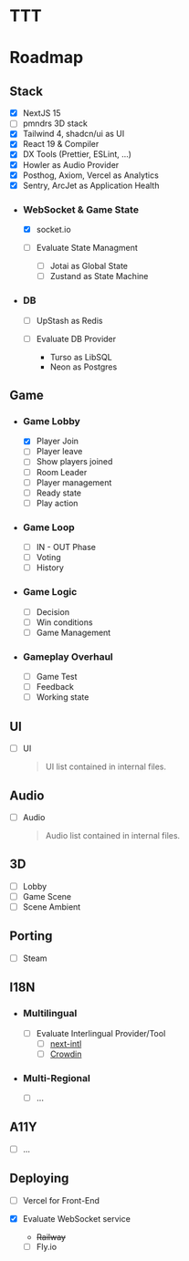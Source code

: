 # TTT

# Roadmap

## Stack

- [x] NextJS 15
- [ ] pmndrs 3D stack
- [x] Tailwind 4, shadcn/ui as UI
- [x] React 19 & Compiler
- [x] DX Tools (Prettier, ESLint, ...)
- [x] Howler as Audio Provider
- [x] Posthog, Axiom, Vercel as Analytics
- [x] Sentry, ArcJet as Application Health

- ### WebSocket & Game State
    - [x] socket.io

    - [ ] Evaluate State Managment
        - [ ] Jotai as Global State
        - [ ] Zustand as State Machine

- ### DB
    - [ ] UpStash as Redis

    - [ ] Evaluate DB Provider
        - Turso as LibSQL
        - Neon as Postgres

## Game

- ### Game Lobby
    - [x] Player Join
    - [ ] Player leave
    - [ ] Show players joined
    - [ ] Room Leader
    - [ ] Player management
    - [ ] Ready state
    - [ ] Play action

- ### Game Loop
    - [ ] IN - OUT Phase
    - [ ] Voting
    - [ ] History

- ### Game Logic
    - [ ] Decision
    - [ ] Win conditions
    - [ ] Game Management

- ### Gameplay Overhaul
    - [ ] Game Test
    - [ ] Feedback
    - [ ] Working state

## UI

- [ ] UI
    > UI list contained in internal files.

## Audio

- [ ] Audio
    > Audio list contained in internal files.

## 3D

- [ ] Lobby
- [ ] Game Scene
- [ ] Scene Ambient

## Porting

- [ ] Steam

## I18N

- ### Multilingual
    - [ ] Evaluate Interlingual Provider/Tool
        - [ ] [next-intl](https://github.com/amannn/next-intl)
        - [ ] [Crowdin](https://crowdin.com/)
- ### Multi-Regional
    - [ ] ...

## A11Y

- [ ] ...

## Deploying

- [ ] Vercel for Front-End

- [x] Evaluate WebSocket service
    - ~~Railway~~
    - [ ] Fly.io
